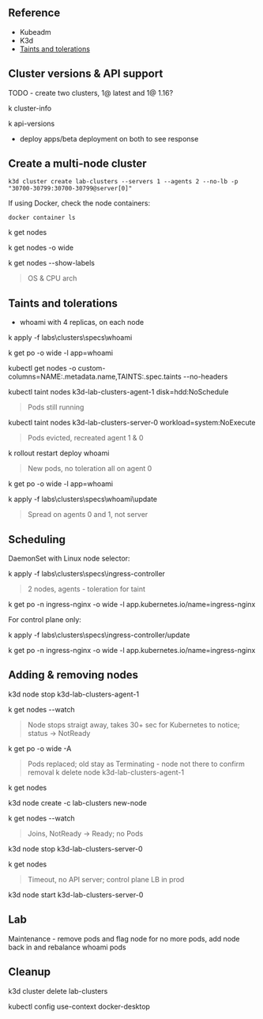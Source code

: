 

## Reference

- Kubeadm
- K3d
- [Taints and tolerations](https://kubernetes.io/docs/concepts/scheduling-eviction/taint-and-toleration/)

## Cluster versions & API support

TODO - create two clusters, 1@ latest and 1@ 1.16?

k cluster-info

k api-versions

- deploy apps/beta deployment on both to see response

## Create a multi-node cluster


```
k3d cluster create lab-clusters --servers 1 --agents 2 --no-lb -p "30700-30799:30700-30799@server[0]"
```

If using Docker, check the node containers:

```
docker container ls
```

k get nodes

k get nodes -o wide

k get nodes --show-labels

> OS & CPU arch


## Taints and tolerations

- whoami with 4 replicas, on each node

k apply -f labs\clusters\specs\whoami

k get po -o wide -l app=whoami

kubectl get nodes -o custom-columns=NAME:.metadata.name,TAINTS:.spec.taints --no-headers 

kubectl taint nodes k3d-lab-clusters-agent-1 disk=hdd:NoSchedule

> Pods still running 

kubectl taint nodes k3d-lab-clusters-server-0 workload=system:NoExecute

> Pods evicted, recreated agent 1 & 0 

k rollout restart deploy whoami

> New pods, no toleration all on agent 0

k get po -o wide -l app=whoami

k apply -f labs\clusters\specs\whoami\update

> Spread on agents 0 and 1, not server

## Scheduling

DaemonSet with Linux node selector:

k apply -f labs\clusters\specs\ingress-controller 

> 2 nodes, agents - toleration for taint

k get po -n ingress-nginx -o wide -l app.kubernetes.io/name=ingress-nginx

For control plane only:


k apply -f labs\clusters\specs\ingress-controller/update

k get po -n ingress-nginx -o wide -l app.kubernetes.io/name=ingress-nginx

## Adding & removing nodes

k3d node stop k3d-lab-clusters-agent-1

k get nodes --watch

> Node stops straigt away, takes 30+ sec for Kubernetes to notice; status -> NotReady

k get po -o wide -A

> Pods replaced; old stay as Terminating - node not there to confirm removal
k delete node k3d-lab-clusters-agent-1

k get nodes


k3d node create -c lab-clusters new-node

k get nodes --watch

> Joins, NotReady -> Ready; no Pods

k3d node stop k3d-lab-clusters-server-0

k get nodes 

> Timeout, no API server; control plane LB in prod

k3d node start k3d-lab-clusters-server-0

## Lab 

Maintenance - remove pods and flag node for no more pods, add node back in and rebalance whoami pods


## Cleanup

k3d cluster delete lab-clusters

kubectl config use-context docker-desktop